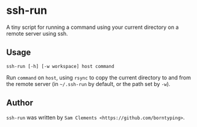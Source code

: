 ssh-run
=======

A tiny script for running a command using your current directory on a remote
server using ssh.

Usage
-----

	ssh-run [-h] [-w workspace] host command

Run `command` on `host`, using `rsync` to copy the current directory to and from the remote server (in `~/.ssh-run` by default, or the path set by `-w`).

Author
------

`ssh-run` was written by `Sam Clements <https://github.com/borntyping>`.
